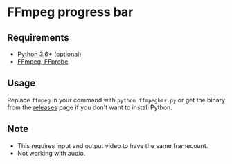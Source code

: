 # FFmpeg progress bar
## Requirements
- [Python 3.6+](https://www.python.org/downloads/) (optional)
- [FFmpeg, FFprobe](https://www.gyan.dev/ffmpeg/builds/)

## Usage
Replace `ffmpeg` in your command with `python ffmpegbar.py` or get the binary from the [releases](https://google.com) page if you don't want to install Python.

## Note
- This requires input and output video to have the same framecount.
- Not working with audio.